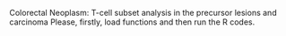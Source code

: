Colorectal Neoplasm: T-cell subset analysis in the precursor lesions and carcinoma
Please, firstly, load functions and then run the R codes.

